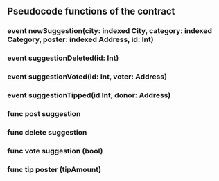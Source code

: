 ## Pseudocode functions of the contract

### event newSuggestion(city: indexed City, category: indexed Category, poster: indexed Address, id: Int)
### event suggestionDeleted(id: Int)
### event suggestionVoted(id: Int, voter: Address)
### event suggestionTipped(id Int, donor: Address)

### func post suggestion
### func delete suggestion
### func vote suggestion (bool)
### func tip poster (tipAmount)

